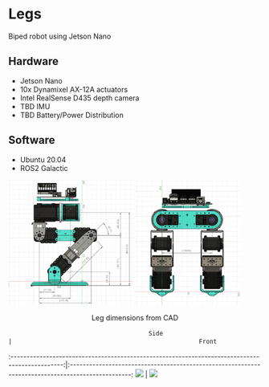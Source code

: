 # Legs
Biped robot using Jetson Nano

## Hardware
- Jetson Nano
- 10x Dynamixel AX-12A actuators
- Intel RealSense D435 depth camera
- TBD IMU
- TBD Battery/Power Distribution

## Software
- Ubuntu 20.04
- ROS2 Galactic

<p float="center">
  <img src="https://github.com/ethan-blomberg/Legs/blob/main/leg_dims_side.png" width = "249" height = "250"/>
  <img src="https://github.com/ethan-blomberg/Legs/blob/main/leg_dims_front.png" width = "209" height = "250"/>
</p>
<p align="center">
Leg dimensions from CAD
</p>

                                           Side                                                 |                                                    Front
:----------------------------------------------------------------------------------------------:|:-------------------------------------------------------------------------------------------------:
![]([https://...Dark.png](https://github.com/ethan-blomberg/Legs/blob/main/leg_dims_side.png))  |  ![]([https://...Ocean.png](https://github.com/ethan-blomberg/Legs/blob/main/leg_dims_front.png))
